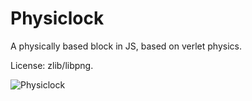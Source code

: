 
# Physiclock #

A physically based block in JS, based on verlet physics.

License: zlib/libpng.

![Physiclock](https://github.com/tunabrain/physiclock/blob/master/Clock.gif?raw=true "Physiclock")